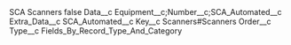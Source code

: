 <?xml version="1.0" encoding="UTF-8"?>
<CustomMetadata xmlns="http://soap.sforce.com/2006/04/metadata" xmlns:xsi="http://www.w3.org/2001/XMLSchema-instance" xmlns:xsd="http://www.w3.org/2001/XMLSchema">
    <label>SCA Scanners</label>
    <protected>false</protected>
    <values>
        <field>Data__c</field>
        <value xsi:type="xsd:string">Equipment__c;Number__c;SCA_Automated__c</value>
    </values>
    <values>
        <field>Extra_Data__c</field>
        <value xsi:type="xsd:string">SCA_Automated__c</value>
    </values>
    <values>
        <field>Key__c</field>
        <value xsi:type="xsd:string">Scanners#Scanners</value>
    </values>
    <values>
        <field>Order__c</field>
        <value xsi:nil="true"/>
    </values>
    <values>
        <field>Type__c</field>
        <value xsi:type="xsd:string">Fields_By_Record_Type_And_Category</value>
    </values>
</CustomMetadata>